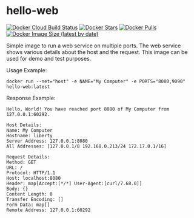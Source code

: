 # hello-web

[![Docker Cloud Build Status](https://img.shields.io/docker/cloud/build/sha224/hello-web)](https://hub.docker.com/r/sha224/hello-web)
[![Docker Stars](https://img.shields.io/docker/stars/sha224/hello-web)](https://hub.docker.com/r/sha224/hello-web)
[![Docker Pulls](https://img.shields.io/docker/pulls/sha224/hello-web)](https://hub.docker.com/r/sha224/hello-web)
[![Docker Image Size (latest by date)](https://img.shields.io/docker/image-size/sha224/hello-web)](https://hub.docker.com/r/sha224/hello-web)

Simple image to run a web service on multiple ports. The web service shows various details about the host and the request. This image can be used for demo and test purposes.

Usage Example:
```
docker run --net="host" -e NAME="My Computer" -e PORTS="8080,9090" hello-web:latest
```

Response Example:
```
Hello, World! You have reached port 8080 of My Computer from 127.0.0.1:60292.

Host Details:
Name: My Computer
Hostname: liberty
Server Address: 127.0.0.1:8080
All Addresses: [127.0.0.1/8 192.168.0.213/24 172.17.0.1/16]

Request Details:
Method: GET
URL: /
Protocol: HTTP/1.1
Host: localhost:8080
Header: map[Accept:[*/*] User-Agent:[curl/7.68.0]]
Body: {}
Content Length: 0
Transfer Encoding: []
Form Data: map[]
Remote Address: 127.0.0.1:60292
```
